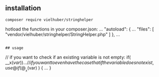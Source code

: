## installation
```
composer require vielhuber/stringhelper
```

hotload the functions in your composer.json:
...
"autoload": {
	...
    "files": [
        "vendor/vielhuber/stringhelper/StringHelper.php"
    ]
},
...
```

## usage
```
// if you want to check if an existing variable is not empty:
if( __x($var) ) { ... }
// if you want to even have the case that if the variable does not exist, use @
if( @__x($var) ) { ... }
```